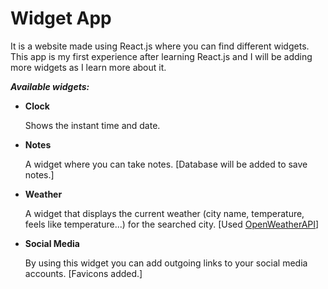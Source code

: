 # Widget App

It is a website made using React.js where you can find different widgets.
This app is my first experience after learning React.js and I will be adding more widgets as I learn more about it.

**_Available widgets:_**

- **Clock**

  Shows the instant time and date.

- **Notes**

  A widget where you can take notes. [Database will be added to save notes.]

- **Weather**

  A widget that displays the current weather (city name, temperature, feels like temperature...) for the searched city. [Used [OpenWeatherAPI](https://openweathermap.org/api)]

- **Social Media**

  By using this widget you can add outgoing links to your social media accounts. [Favicons added.]
